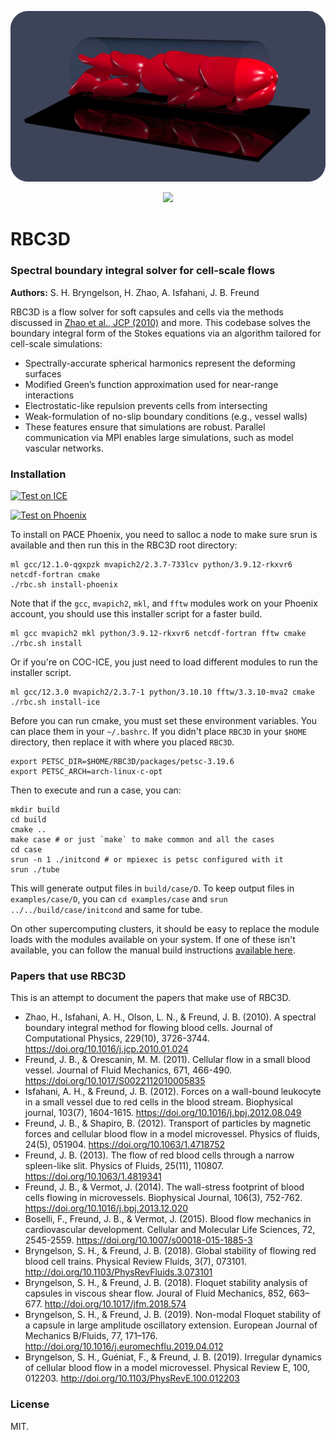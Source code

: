 <p align="center">
  <img src="install/images/cells-3.png" alt="RBC3D Banner" width="800"/>
</p>
<p align="center">
  <a href="https://zenodo.org/badge/latestdoi/412637841">
    <img src="https://zenodo.org/badge/412637841.svg" />
  </a>
</p>

# RBC3D
### Spectral boundary integral solver for cell-scale flows

__Authors:__ S. H. Bryngelson, H. Zhao, A. Isfahani, J. B. Freund

RBC3D is a flow solver for soft capsules and cells via the methods discussed in [Zhao et al., JCP (2010)](https://doi.org/10.1016/j.jcp.2010.01.024) and more.
This codebase solves the boundary integral form of the Stokes equations via an algorithm tailored for cell-scale simulations:

* Spectrally-accurate spherical harmonics represent the deforming surfaces
* Modified Green’s function approximation used for near-range interactions
* Electrostatic-like repulsion prevents cells from intersecting
* Weak-formulation of no-slip boundary conditions (e.g., vessel walls)
* These features ensure that simulations are robust. Parallel communication via MPI enables large simulations, such as model vascular networks.

### Installation

[![Test on ICE](https://github.com/comp-physics/RBC3D/actions/workflows/ice.yml/badge.svg)](https://github.com/comp-physics/RBC3D/actions/workflows/ice.yml)

[![Test on Phoenix](https://github.com/comp-physics/RBC3D/actions/workflows/phoenix.yml/badge.svg)](https://github.com/comp-physics/RBC3D/actions/workflows/phoenix.yml)

To install on PACE Phoenix, you need to salloc a node to make sure srun is available and then run this in the RBC3D root directory: 

```shell
ml gcc/12.1.0-qgxpzk mvapich2/2.3.7-733lcv python/3.9.12-rkxvr6 netcdf-fortran cmake
./rbc.sh install-phoenix
```

Note that if the `gcc`, `mvapich2`, `mkl`, and `fftw` modules work on your Phoenix account, you should use this installer script for a faster build.
```shell
ml gcc mvapich2 mkl python/3.9.12-rkxvr6 netcdf-fortran fftw cmake
./rbc.sh install
```

Or if you're on COC-ICE, you just need to load different modules to run the installer script.

```shell
ml gcc/12.3.0 mvapich2/2.3.7-1 python/3.10.10 fftw/3.3.10-mva2 cmake
./rbc.sh install-ice
```

Before you can run cmake, you must set these environment variables. You can place them in your `~/.bashrc`. If you didn't place `RBC3D` in your `$HOME` directory, then replace it with where you placed `RBC3D`.
```shell
export PETSC_DIR=$HOME/RBC3D/packages/petsc-3.19.6
export PETSC_ARCH=arch-linux-c-opt
```

Then to execute and run a case, you can:
```shell
mkdir build
cd build
cmake ..
make case # or just `make` to make common and all the cases
cd case
srun -n 1 ./initcond # or mpiexec is petsc configured with it
srun ./tube
```

This will generate output files in `build/case/D`. To keep output files in `examples/case/D`, you can `cd examples/case` and `srun ../../build/case/initcond` and same for tube.

On other supercomputing clusters, it should be easy to replace the module loads with the modules available on your system. If one of these isn't available, you can follow the manual build instructions [available here](https://github.com/comp-physics/RBC3D/blob/master/install/readme.md).

### Papers that use RBC3D

This is an attempt to document the papers that make use of RBC3D.

* Zhao, H., Isfahani, A. H., Olson, L. N., & Freund, J. B. (2010). A spectral boundary integral method for flowing blood cells. Journal of Computational Physics, 229(10), 3726-3744. https://doi.org/10.1016/j.jcp.2010.01.024
* Freund, J. B., & Orescanin, M. M. (2011). Cellular flow in a small blood vessel. Journal of Fluid Mechanics, 671, 466-490. https://doi.org/10.1017/S0022112010005835
* Isfahani, A. H., & Freund, J. B. (2012). Forces on a wall-bound leukocyte in a small vessel due to red cells in the blood stream. Biophysical journal, 103(7), 1604-1615. https://doi.org/10.1016/j.bpj.2012.08.049
* Freund, J. B., & Shapiro, B. (2012). Transport of particles by magnetic forces and cellular blood flow in a model microvessel. Physics of fluids, 24(5), 051904. https://doi.org/10.1063/1.4718752 
* Freund, J. B. (2013). The flow of red blood cells through a narrow spleen-like slit. Physics of Fluids, 25(11), 110807. https://doi.org/10.1063/1.4819341 
* Freund, J. B., & Vermot, J. (2014). The wall-stress footprint of blood cells flowing in microvessels. Biophysical Journal, 106(3), 752-762. https://doi.org/10.1016/j.bpj.2013.12.020
* Boselli, F., Freund, J. B., & Vermot, J. (2015). Blood flow mechanics in cardiovascular development. Cellular and Molecular Life Sciences, 72, 2545-2559.  https://doi.org/10.1007/s00018-015-1885-3
* Bryngelson, S. H., & Freund, J. B. (2018). Global stability of flowing red blood cell trains. Physical Review Fluids, 3(7), 073101. http://doi.org/10.1103/PhysRevFluids.3.073101
* Bryngelson, S. H., & Freund, J. B. (2018). Floquet stability analysis of capsules in viscous shear flow. Joural of Fluid Mechanics, 852, 663–677. http://doi.org/10.1017/jfm.2018.574
* Bryngelson, S. H., & Freund, J. B. (2019). Non-modal Floquet stability of a capsule in large amplitude oscillatory extension. European Journal of Mechanics B/Fluids, 77, 171–176. http://doi.org/10.1016/j.euromechflu.2019.04.012
* Bryngelson, S. H., Guéniat, F., & Freund, J. B. (2019). Irregular dynamics of cellular blood flow in a model microvessel. Physical Review E, 100, 012203. http://doi.org/10.1103/PhysRevE.100.012203

### License

MIT.
